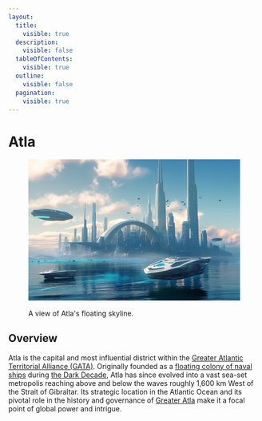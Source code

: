 ```yaml
---
layout:
  title:
    visible: true
  description:
    visible: false
  tableOfContents:
    visible: true
  outline:
    visible: false
  pagination:
    visible: true
---
```


# Atla

<figure><img src="../../../.gitbook/assets/atla-3553 (1).png" alt=""><figcaption><p>A view of Atla's floating skyline.</p></figcaption></figure>

## Overview

Atla is the capital and most influential district within the [Greater Atlantic Territorial Alliance (GATA)](../the-basics.md). Originally founded as a [floating colony of naval ships](../history/the-joint-atlantic-command-jac.md) during [the Dark Decade](../../history/the-dark-decade.md), Atla has since evolved into a vast sea-set metropolis reaching above and below the waves roughly 1,600 km West of the Strait of Gibraltar. Its strategic location in the Atlantic Ocean and its pivotal role in the history and governance of [Greater Atla](../politics/greater-atla.md) make it a focal point of global power and intrigue.

